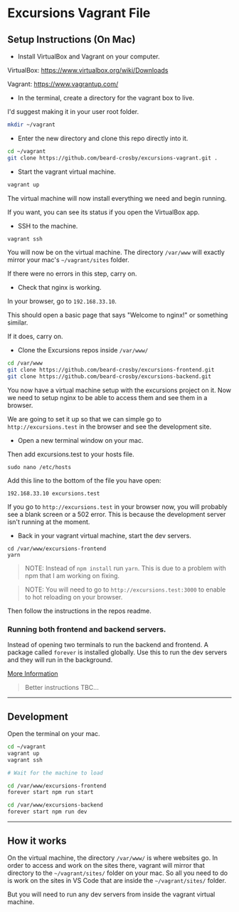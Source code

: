 # Excursions Vagrant File

## Setup Instructions (On Mac)
- Install VirtualBox and Vagrant on your computer.

VirtualBox: https://www.virtualbox.org/wiki/Downloads

Vagrant: https://www.vagrantup.com/

- In the terminal, create a directory for the vagrant box to live.

I'd suggest making it in your user root folder.

```sh
mkdir ~/vagrant
```

- Enter the new directory and clone this repo directly into it.

```sh
cd ~/vagrant
git clone https://github.com/beard-crosby/excursions-vagrant.git .
```

- Start the vagrant virtual machine.

```bash
vagrant up
```

The virtual machine will now install everything we need and begin running.

If you want, you can see its status if you open the VirtualBox app.

- SSH to the machine.

```sh
vagrant ssh
```

You will now be on the virtual machine. The directory `/var/www` will exactly mirror your mac's `~/vagrant/sites` folder.

If there were no errors in this step, carry on.

- Check that nginx is working.

In your browser, go to `192.168.33.10`.

This should open a basic page that says "Welcome to nginx!" or something similar.

If it does, carry on.

- Clone the Excursions repos inside `/var/www/`

```sh
cd /var/www
git clone https://github.com/beard-crosby/excursions-frontend.git
git clone https://github.com/beard-crosby/excursions-backend.git
```

You now have a virtual machine setup with the excursions project on it. Now we need to setup nginx to be able to access them and see them in a browser.

We are going to set it up so that we can simple go to `http://excursions.test` in the browser and see the development site.

- Open a new terminal window on your mac.

Then add excursions.test to your hosts file.

```
sudo nano /etc/hosts
```

Add this line to the bottom of the file you have open:
```
192.168.33.10 excursions.test
```

If you go to `http://excursions.test` in your browser now, you will probably see a blank screen or a 502 error. This is because the development server isn't running at the moment.

- Back in your vagrant virtual machine, start the dev servers.

```
cd /var/www/excursions-frontend
yarn
```

> NOTE: Instead of `npm install` run `yarn`. This is due to a problem with npm that I am working on fixing.

> NOTE: You will need to go to `http://excursions.test:3000` to enable to hot reloading on your browser.

Then follow the instructions in the repos readme.

### Running both frontend and backend servers.
Instead of opening two terminals to run the backend and frontend. A package called `forever` is installed globally. Use this to run the dev servers and they will run in the background.

[More Information](https://github.com/foreversd/forever)

> Better instructions TBC...

---

## Development

Open the terminal on your mac.

```sh
cd ~/vagrant
vagrant up
vagrant ssh

# Wait for the machine to load

cd /var/www/excursions-frontend
forever start npm run start

cd /var/www/excursions-backend
forever start npm run dev
```

---

## How it works

On the virtual machine, the directory `/var/www/` is where websites go. In order to access and work on the sites there, vagrant will mirror that directory to the `~/vagrant/sites/` folder on your mac. So all you need to do is work on the sites in VS Code that are inside the `~/vagrant/sites/` folder.

But you will need to run any dev servers from inside the vagrant virtual machine.
